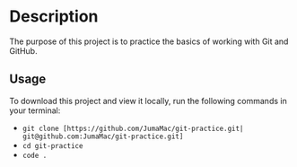 # Description

The purpose of this project is to practice the basics of working with Git and GitHub.

## Usage

To download this project and view it locally, run the following commands in your terminal:

- `git clone [https://github.com/JumaMac/git-practice.git| git@github.com:JumaMac/git-practice.git]`
- `cd git-practice`
- `code .`